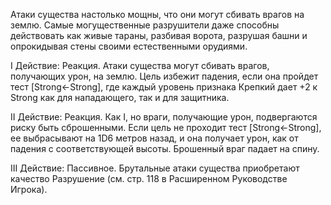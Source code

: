 Атаки существа настолько мощны, что они могут сбивать врагов на землю. Самые могущественные разрушители даже способны действовать как живые тараны, разбивая ворота, разрушая башни и опрокидывая стены своими естественными орудиями.

I Действие: Реакция. Атаки существа могут сбивать врагов, получающих урон, на землю. Цель избежит падения, если она пройдет тест [Strong←Strong], где каждый уровень признака Крепкий дает +2 к Strong как для нападающего, так и для защитника.

II Действие: Реакция. Как I, но враги, получающие урон, подвергаются риску быть сброшенными. Если цель не проходит тест [Strong←Strong], ее выбрасывают на 1D6 метров назад, и она получает урон, как от падения с соответствующей высоты. Брошенный враг падает на спину.

III Действие: Пассивное. Брутальные атаки существа приобретают качество Разрушение (см. стр. 118 в Расширенном Руководстве Игрока).

